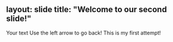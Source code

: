 layout: slide
title: "Welcome to our second slide!"
---
Your text
Use the left arrow to go back!
This is my first attempt!

